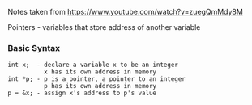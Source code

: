 Notes taken from <https://www.youtube.com/watch?v=zuegQmMdy8M>

Pointers    - variables that store address of another variable

### Basic Syntax

    int x;  - declare a variable x to be an integer
              x has its own address in memory
    int *p; - p is a pointer, a pointer to an integer
              p has its own address in memory
    p = &x; - assign x's address to p's value
